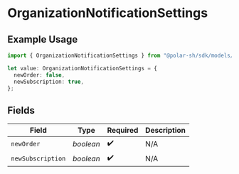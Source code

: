 # OrganizationNotificationSettings

## Example Usage

```typescript
import { OrganizationNotificationSettings } from "@polar-sh/sdk/models/components/organizationnotificationsettings.js";

let value: OrganizationNotificationSettings = {
  newOrder: false,
  newSubscription: true,
};
```

## Fields

| Field              | Type               | Required           | Description        |
| ------------------ | ------------------ | ------------------ | ------------------ |
| `newOrder`         | *boolean*          | :heavy_check_mark: | N/A                |
| `newSubscription`  | *boolean*          | :heavy_check_mark: | N/A                |